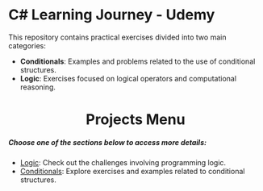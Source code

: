 # C# Learning Journey - Udemy

This repository contains practical exercises divided into two main categories:

- **Conditionals**: Examples and problems related to the use of conditional structures.
- **Logic**: Exercises focused on logical operators and computational reasoning.


<h1 align="center">
Projects Menu
</h1>

##### Choose one of the sections below to access more details:

- [Logic](./logica/README.md): Check out the challenges involving programming logic.
- [Conditionals](./condicionais/README.md): Explore exercises and examples related to conditional structures.


